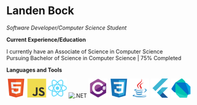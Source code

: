 # Landen Bock
*Software Developer/Computer Science Student*

**Current Experience/Education**

I currently have an Associate of Science in Computer Science  
Pursuing Bachelor of Science in Computer Science | 75% Completed

**Languages and Tools**

<img src="https://raw.githubusercontent.com/devicons/devicon/master/icons/html5/html5-original.svg" alt="HTML" width="50" height="50" />
<img src="https://raw.githubusercontent.com/devicons/devicon/master/icons/javascript/javascript-original.svg" alt="JavaScript" width="50" height="50" />
<img src="https://raw.githubusercontent.com/devicons/devicon/master/icons/react/react-original.svg" alt="React" width="50" height="50" />
<img src="https://upload.wikimedia.org/wikipedia/commons/5/5f/.NET_Logo.svg" alt=".NET" width="50" height="50" />
<img src="https://raw.githubusercontent.com/devicons/devicon/master/icons/csharp/csharp-original.svg" alt="C#" width="50" height="50" />
<img src="https://raw.githubusercontent.com/devicons/devicon/master/icons/css3/css3-original.svg" alt="CSS" width="50" height="50" />
<img src="https://raw.githubusercontent.com/devicons/devicon/master/icons/java/java-original.svg" alt="Java" width="50" height="50" />
<img src="https://raw.githubusercontent.com/devicons/devicon/master/icons/flutter/flutter-original.svg" alt="Flutter" width="50" height="50" />
<img src="https://raw.githubusercontent.com/devicons/devicon/master/icons/dart/dart-original.svg" alt="Dart" width="50" height="50" />
